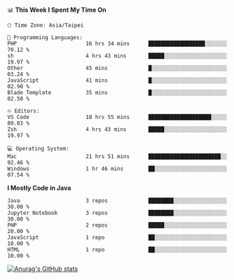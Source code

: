 <!--### Hi there 👋-->

<!--
**treevel/treevel** is a ✨ _special_ ✨ repository because its `README.md` (this file) appears on your GitHub profile.

Here are some ideas to get you started:

- 🔭 I’m currently working on ...
- 🌱 I’m currently learning ...
- 👯 I’m looking to collaborate on ...
- 🤔 I’m looking for help with ...
- 💬 Ask me about ...
- 📫 How to reach me: ...
- 😄 Pronouns: ...
- ⚡ Fun fact: ...
-->

<!--START_SECTION:waka-->
📊 **This Week I Spent My Time On** 

```text
🕑︎ Time Zone: Asia/Taipei

💬 Programming Languages: 
PHP                      16 hrs 34 mins      ██████████████████░░░░░░░   70.12 % 
sh                       4 hrs 43 mins       █████░░░░░░░░░░░░░░░░░░░░   19.97 % 
Other                    45 mins             █░░░░░░░░░░░░░░░░░░░░░░░░   03.24 % 
JavaScript               41 mins             █░░░░░░░░░░░░░░░░░░░░░░░░   02.90 % 
Blade Template           35 mins             █░░░░░░░░░░░░░░░░░░░░░░░░   02.50 % 

🔥 Editors: 
VS Code                  18 hrs 55 mins      ████████████████████░░░░░   80.03 % 
Zsh                      4 hrs 43 mins       █████░░░░░░░░░░░░░░░░░░░░   19.97 % 

💻 Operating System: 
Mac                      21 hrs 51 mins      ███████████████████████░░   92.46 % 
Windows                  1 hr 46 mins        ██░░░░░░░░░░░░░░░░░░░░░░░   07.54 % 
```

**I Mostly Code in Java** 

```text
Java                     3 repos             ████████░░░░░░░░░░░░░░░░░   30.00 % 
Jupyter Notebook         3 repos             ████████░░░░░░░░░░░░░░░░░   30.00 % 
PHP                      2 repos             █████░░░░░░░░░░░░░░░░░░░░   20.00 % 
JavaScript               1 repo              ██░░░░░░░░░░░░░░░░░░░░░░░   10.00 % 
HTML                     1 repo              ██░░░░░░░░░░░░░░░░░░░░░░░   10.00 % 
```




<!--END_SECTION:waka-->

<!-- GitHub Stats Card-->
[![Anurag's GitHub stats](https://github-readme-stats.vercel.app/api?username=treevel&show_icons=true&theme=monokai&count_private=true)](https://github.com/anuraghazra/github-readme-stats)
